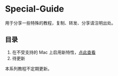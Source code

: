 # Special-Guide

用于分享一些特殊的教程，复制、转发、分享请注明出处。

## 目录

1. 在不受支持的 Mac 上启用新特性，[点此查看](https://github.com/GeQ1an/Special-Guide/blob/main/Mac/New-Features-Unlock.md)
2. 待更新

本系列教程不定期更新。
